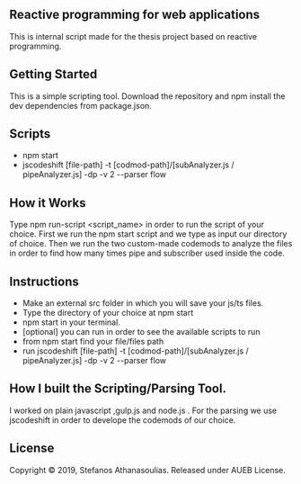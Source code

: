 ## Reactive programming for web applications

This is internal script made for the thesis project based on reactive programming.

## Getting Started

This is a simple scripting tool. Download the repository and npm install the dev dependencies from package.json.

## Scripts

- npm start
- jscodeshift [file-path] -t [codmod-path]/[subAnalyzer.js / pipeAnalyzer.js] -dp -v 2 --parser flow

## How it Works

Type npm run-script <script_name> in order to run the script of your choice. First we run the npm start script and we type as input our directory of choice. Then we run the two custom-made codemods to analyze the files in order to find how many times pipe and subscriber used inside the code.

## Instructions

- Make an external src folder in which you will save your js/ts files.
- Type the directory of your choice at npm start
- npm start in your terminal.
- [optional] you can run <ntl> in order to see the available scripts to run
- from npm start find your file/files path
- run jscodeshift [file-path] -t [codmod-path]/[subAnalyzer.js / pipeAnalyzer.js] -dp -v 2 --parser flow

## How I built the Scripting/Parsing Tool.

I worked on plain javascript ,gulp.js and node.js . For the parsing we use jscodeshift in order to develope the codemods of our choice.

## License

Copyright © 2019, Stefanos Athanasoulias. Released under AUEB License.
